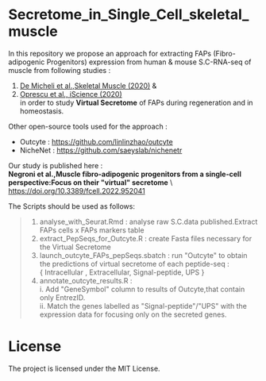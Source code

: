 # Secretome_in_Single_Cell_skeletal_muscle
In this repository we propose an approach for extracting FAPs (Fibro-adipogenic Progenitors) expression from human & mouse S.C-RNA-seq of muscle from following studies :
  1. [De Micheli et al.,Skeletal Muscle (2020)](https://doi.org/10.1186/s13395-020-00236-3)  &
  2. [Oprescu et al., iScience (2020)](https://doi.org/10.1016/j.isci.2020.100993) \
   in order to study **Virtual Secretome** of FAPs during regeneration and in homeostasis. 
 
Other open-source tools used for the approach :
  - Outcyte : https://github.com/linlinzhao/outcyte
  - NicheNet : https://github.com/saeyslab/nichenetr
  
Our study is published here : \
**Negroni et al.,Muscle fibro-adipogenic progenitors from a single-cell perspective:Focus on their "virtual" secretome** \               https://doi.org/10.3389/fcell.2022.952041

The Scripts should be used as follows: 
 > 1. analyse_with_Seurat.Rmd : analyse raw S.C.data published.Extract FAPs cells x FAPs markers table 
 > 2. extract_PepSeqs_for_Outcyte.R : create Fasta files necessary for the Virtual Secretome
 > 3. launch_outcyte_FAPs_pepSeqs.sbatch : run "Outcyte" to obtain the predictions of virtual secretome of each peptide-seq : \
 >    { Intracellular , Extracellular, Signal-peptide, UPS }
 > 4. annotate_outcyte_results.R : \
 >   i. Add "GeneSymbol" column to results of Outcyte,that contain only EntrezID.\
 >   ii. Match the genes labelled as "Signal-peptide"/"UPS" with the expression data for focusing only on the secreted genes.


# License
The project is licensed under the MIT License.
